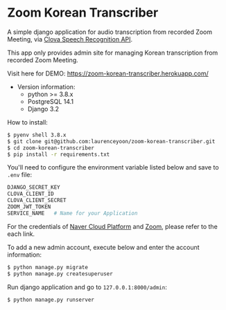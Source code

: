 # Zoom Korean Transcriber

A simple django application for audio transcription from recorded Zoom Meeting, via [Clova Speech Recognition API](https://api.ncloud-docs.com/docs/ai-naver-clovaspeechrecognition-stt).

This app only provides admin site for managing Korean transcription from recorded Zoom Meeting.

Visit here for DEMO: https://zoom-korean-transcriber.herokuapp.com/

- Version information:
    - python >= 3.8.x
    - PostgreSQL 14.1
    - Django 3.2

How to install:

```bash
$ pyenv shell 3.8.x
$ git clone git@github.com:laurenceyoon/zoom-korean-transcriber.git
$ cd zoom-korean-transcriber
$ pip install -r requirements.txt
```

You'll need to configure the environment variable listed below and save to `.env` file:

```bash
DJANGO_SECRET_KEY
CLOVA_CLIENT_ID
CLOVA_CLIENT_SECRET
ZOOM_JWT_TOKEN
SERVICE_NAME   # Name for your Application
```

For the credentials of [Naver Cloud Platform](https://www.ncloud.com/) and [Zoom](https://developers.zoom.us/), please refer to the each link.

To add a new admin account, execute below and enter the account information:
```bash
$ python manage.py migrate
$ python manage.py createsuperuser
```

Run django application and go to `127.0.0.1:8000/admin`:

```bash
$ python manage.py runserver
```
